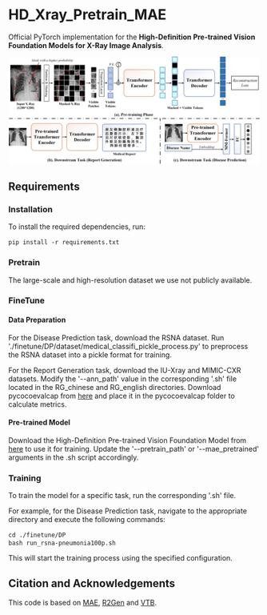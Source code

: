 
# HD_Xray_Pretrain_MAE

Official PyTorch implementation for the **High-Definition Pre-trained Vision Foundation Models for X-Ray Image Analysis**.  

![overview](https://github.com/Event-AHU/Medical_Image_Analysis/blob/liyhc-patch-1/HD_Xray_Pretrain_MAE/framework.jpg)

## Requirements
### Installation
To install the required dependencies, run:
```
pip install -r requirements.txt
```

### Pretrain

The large-scale and high-resolution dataset we use not publicly available.

### FineTune
#### Data Preparation
For the Disease Prediction task, download the RSNA dataset. Run './finetune/DP/dataset/medical_classifi_pickle_process.py' to preprocess the RSNA dataset into a pickle format for training.

For the Report Generation task, download the IU-Xray and MIMIC-CXR datasets. Modify the '--ann_path' value in the corresponding '.sh' file located in the RG_chinese and RG_english directories. Download pycocoevalcap from [here](https://pan.baidu.com/s/12iPoOAcEsoDKHrNxR3eOyg?pwd=ahuu) and place it in the pycocoevalcap folder to calculate metrics. 

#### Pre-trained Model
Download the High-Definition Pre-trained Vision Foundation Model from [here](https://pan.baidu.com/s/1Ks-NaD5rf-woSUOOHzSj6Q?pwd=ahuu) to use it for training. Update the '--pretrain_path' or '--mae_pretrained' arguments in the .sh script accordingly. 

### Training

To train the model for a specific task, run the corresponding '.sh' file.

For example, for the Disease Prediction task, navigate to the appropriate directory and execute the following commands:
```
cd ./finetune/DP
bash run_rsna-pneumonia100p.sh
```
This will start the training process using the specified configuration.
## Citation and Acknowledgements

This code is based on [MAE](https://github.com/facebookresearch/mae), [R2Gen](https://github.com/zhjohnchan/R2Gen) and [VTB](https://github.com/cxh0519/VTB).
